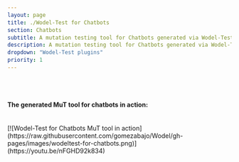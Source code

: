 ```yaml
---
layout: page
title: ./Wodel-Test for Chatbots
section: Chatbots
subtitle: A mutation testing tool for Chatbots generated via Wodel-Test
description: A mutation testing tool for Chatbots generated via Wodel-Test
dropdown: "Wodel-Test plugins"
priority: 1
---
```


<br>
<br>
<h4>The generated MuT tool for chatbots in action:</h4>
<br>
[![Wodel-Test for Chatbots MuT tool in action](https://raw.githubusercontent.com/gomezabajo/Wodel/gh-pages/images/wodeltest-for-chatbots.png)](https://youtu.be/nFGHD92k834)
